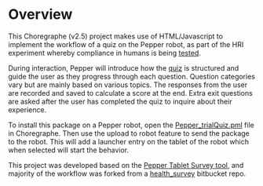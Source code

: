 # Overview

This Choregraphe (v2.5) project makes use of HTML/Javascript to implement the workflow of a quiz on the Pepper robot, as part of the HRI experiment whereby compliance in humans is being [tested](https://supervisorconnect.med.monash.edu/projects/do-social-robots-have-social-influence-exploration-conformity-compliance-and-persuasion). 

During interaction, Pepper will introduce how the [quiz](https://docs.google.com/document/d/1CSvxYsGtnIFGXu-Lr4lSYEnaO_VANeMz/edit?usp=sharing&ouid=100288249884668367427&rtpof=true&sd=true) is structured and guide the user as they progress through each question. Question categories vary but are mainly based on various topics. The responses from the user are recorded and saved to calculate a score at the end. Extra exit questions are asked after the user has completed the quiz to inquire about their experience.

To install this package on a Pepper robot, open the [Pepper_trialQuiz.pml](https://github.com/paulonhantumbojr/Pepper_GeneralQ-A/blob/main/Pepper_trialQuiz.pml) file in Choregraphe. Then use the upload to robot feature to send the package to the robot. This will add a launcher entry on the tablet of the robot which when selected will start the behavior.

This project was developed based on the [Pepper Tablet Survey tool](https://github.com/tianleimin/RobotCakeBarWaiterPepper), and majority of the workflow was forked from a [health_survey](https://bitbucket.org/pepper_qut/health_assessment/src/master/) bitbucket repo.
